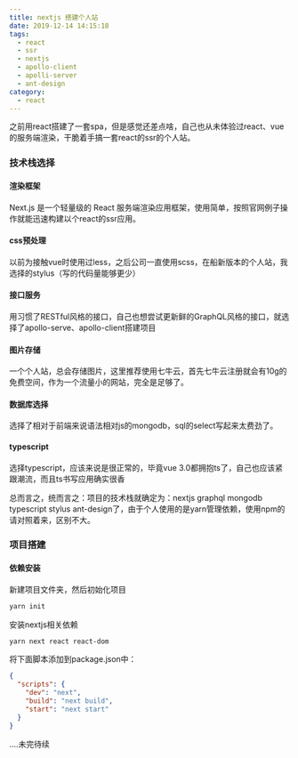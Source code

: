 ```yaml
---
title: nextjs 搭建个人站
date: 2019-12-14 14:15:18
tags:
  - react
  - ssr
  - nextjs
  - apollo-client
  - apolli-server
  - ant-design
category:
  - react
---
```


之前用react搭建了一套spa，但是感觉还差点啥，自己也从未体验过react、vue的服务端渲染，干脆着手搞一套react的ssr的个人站。

<!-- more -->

### 技术栈选择

#### 渲染框架

Next.js 是一个轻量级的 React 服务端渲染应用框架，使用简单，按照官网例子操作就能迅速构建以个react的ssr应用。

#### css预处理

以前为接触vue时使用过less，之后公司一直使用scss，在船新版本的个人站，我选择的stylus（写的代码量能够更少）

#### 接口服务

用习惯了RESTful风格的接口，自己也想尝试更新鲜的GraphQL风格的接口，就选择了apollo-serve、apollo-client搭建项目

#### 图片存储

一个个人站，总会存储图片，这里推荐使用七牛云，首先七牛云注册就会有10g的免费空间，作为一个流量小的网站，完全是足够了。

#### 数据库选择

选择了相对于前端来说语法相对js的mongodb，sql的select写起来太费劲了。

#### typescript

选择typescript，应该来说是很正常的，毕竟vue 3.0都拥抱ts了，自己也应该紧跟潮流，而且ts书写应用确实很香

总而言之，统而言之：项目的技术栈就确定为：nextjs graphql mongodb typescript stylus ant-design了，由于个人使用的是yarn管理依赖，使用npm的请对照着来，区别不大。

### 项目搭建

#### 依赖安装

新建项目文件夹，然后初始化项目

```bash
yarn init
```

安装nextjs相关依赖

```bash
yarn next react react-dom
```

将下面脚本添加到package.json中：

```json
{
  "scripts": {
    "dev": "next",
    "build": "next build",
    "start": "next start"
  }
}
```

....未完待续



